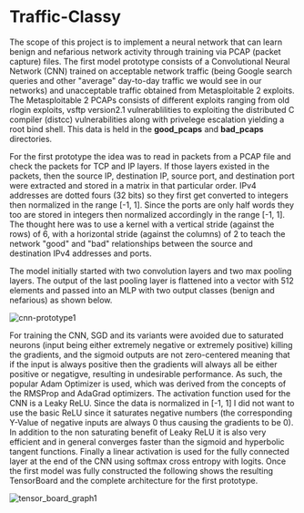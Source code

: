 # Traffic-Classy
The scope of this project is to implement a neural network that can learn benign 
and nefarious network activity through training via PCAP (packet capture) files.
The first model prototype consists of a Convolutional Neural Network (CNN) 
trained on acceptable network traffic (being Google search queries and other
"average" day-to-day traffic we would see in our networks) and unacceptable
traffic obtained from Metasploitable 2 exploits. The Metasploitable 2 PCAPs
consists of different exploits ranging from old rlogin exploits, vsftp
version2.1 vulnerablilities to exploiting the distributed C compiler (distcc)
vulnerabilities along with privelege escalation yielding a root bind shell.
This data is held in the **good_pcaps** and **bad_pcaps** directories.

For the first prototype the idea was to read in packets from a PCAP file and 
check the packets for TCP and IP layers. If those layers existed in the packets,
then the source IP, destination IP, source port, and destination port were extracted
and stored in a matrix in that particular order. IPv4 addresses are dotted fours (32 bits)
so they first get converted to integers then normalized in the range [-1, 1]. Since the ports
are only half words they too are stored in integers then normalized accordingly in the range [-1, 1].
The thought here was to use a kernel with a vertical stride (against the rows) of 6, with a 
horizontal stride (against the columns) of 2 to teach the network "good" and "bad" relationships
between the source and destination IPv4 addresses and ports. 

The model initially started with two convolution layers and two max pooling layers. The output of
the last pooling layer is flattened into a vector with 512 elements and passed into an MLP with
two output classes (benign and nefarious) as shown below.

![cnn-prototype1](https://user-images.githubusercontent.com/32188816/53281262-dc6ab400-36e2-11e9-8638-63fa094495ee.jpg)

For training the CNN, SGD and its variants were avoided due to saturated neurons (input being either extremely negative 
or extremely positive) killing the gradients, and the sigmoid outputs are not zero-centered meaning that if the input is 
always positive then the gradients will always all be either positive or negatigve, resulting in undesirable performance. 
As such, the popular Adam Optimizer is used, which was derived from the concepts of the RMSProp and AdaGrad optimizers.
The activation function used for the CNN is a Leaky ReLU. Since the data is normalized in [-1, 1] I did not want to 
use the basic ReLU since it saturates negative numbers (the corresponding Y-Value of negative inputs are always 0
thus causing the gradients to be 0). In addition to the non saturating benefit of Leaky ReLU it is also very efficient 
and in general converges faster than the sigmoid and hyperbolic tangent functions. Finally a linear activation is used
for the fully connected layer at the end of the CNN using softmax cross entropy with logits. Once the first model was
fully constructed the following shows the resulting TensorBoard and the complete architecture for the first prototype.

![tensor_board_graph1](https://user-images.githubusercontent.com/32188816/53281372-6f581e00-36e4-11e9-85cb-b51b2c750d98.png)

